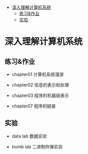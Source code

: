 
<!-- TOC -->

- [深入理解计算机系统](#%e6%b7%b1%e5%85%a5%e7%90%86%e8%a7%a3%e8%ae%a1%e7%ae%97%e6%9c%ba%e7%b3%bb%e7%bb%9f)
  - [练习&作业](#%e7%bb%83%e4%b9%a0%e4%bd%9c%e4%b8%9a)
  - [实验](#%e5%ae%9e%e9%aa%8c)

<!-- /TOC -->


# 深入理解计算机系统

## 练习&作业

- chapter01 计算机系统漫游

- chapter02 信息的表示和处理

- chapter03 程序的机器级表示

- chapter07 程序的链接



## 实验

- data lab 数据实验

- bomb lab 二进制炸弹实验